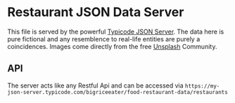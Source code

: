 # Restaurant JSON Data Server

This file is served by the powerful [Typicode JSON Server](https://my-json-server.typicode.com/). 
The data here is pure fictional and any resemblence to real-life entities are purely a coincidences. 
Images come directly from the free [Unsplash](https://unsplash.com/) Community. 

## API

The server acts like any Restful Api and can be accessed via `https://my-json-server.typicode.com/bigriceeater/food-restaurant-data/restaurants`

